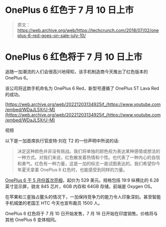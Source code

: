 # OnePlus 6 红色于 7 月 10 日上市 

> 原文：<https://web.archive.org/web/https://techcrunch.com/2018/07/02/oneplus-6-red-goes-on-sale-july-10/>

# OnePlus 6 红色将于 7 月 10 日上市

追随一加潮流的人们会很高兴地得知，该手机制造商今天推出了红色版本的 OnePlus 6。

该公司将这款手机命名为 OnePlus 6 Red，新型号遵循了 OnePlus 5T Lava Red 的成功。

[https://web.archive.org/web/20221203134925if_/https://www.youtube.com/embed/WDaJL5XrU-M](https://web.archive.org/web/20221203134925if_/https://www.youtube.com/embed/WDaJL5XrU-M)

视频

以下是一加首席执行官皮特·刘在 T2 的一份声明中所说的话:

> 决定这种颜色并非没有挑战。我们将单独的颜色视为表达某种感情或想法的一种方式。对我们来说，红色散发着热情和个性。也代表了一种内心的自信和勇气。红色有一种力量，这是一加的标志一直试图表达的。我们希望你今年夏天拿着 OnePlus 6 红色时，也能感受到同样的力量。

[OnePlus 6 于 5 月份首次亮相](https://web.archive.org/web/20221203134925/https://techcrunch.com/2018/05/16/oneplus-latest-flagship-arrives-may-22-for-529/)，起价为 529 美元。规格包括 19:9 纵横比的 6.28 英寸显示屏，骁龙 845 芯片，6GB 内存和 64GB 存储，前端是 Oxygen OS。

在苹果和三星独占鳌头的情况下，一加保持竞争力的能力令人印象深刻。甚至智能手机城堡的老国王 HTC 今天也宣布裁员 1500 人。

OnePlus 6 红色将于 7 月 10 日开始发售，7 月 16 日开始在印度销售。价格将与其他 OnePlus 6 变体相同。